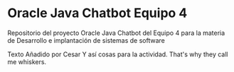 # Oracle Java Chatbot Equipo 4
Repositorio del proyecto Oracle Java Chatbot del Equipo 4 para la materia de Desarrollo e implantación de sistemas de software

Texto Añadido por Cesar Y así cosas para la actividad. That's why they call me whiskers.
